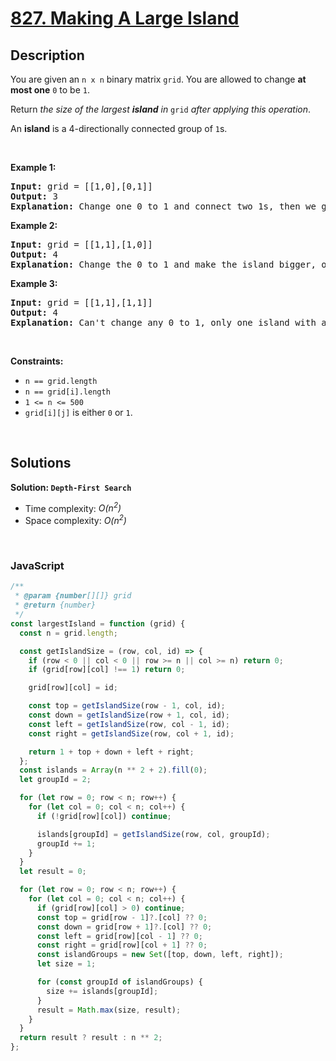 # [827. Making A Large Island](https://leetcode.com/problems/making-a-large-island)

## Description

<div class="elfjS" data-track-load="description_content"><p>You are given an <code>n x n</code> binary matrix <code>grid</code>. You are allowed to change <strong>at most one</strong> <code>0</code> to be <code>1</code>.</p>

<p>Return <em>the size of the largest <strong>island</strong> in</em> <code>grid</code> <em>after applying this operation</em>.</p>

<p>An <strong>island</strong> is a 4-directionally connected group of <code>1</code>s.</p>

<p>&nbsp;</p>
<p><strong class="example">Example 1:</strong></p>

<pre><strong>Input:</strong> grid = [[1,0],[0,1]]
<strong>Output:</strong> 3
<strong>Explanation:</strong> Change one 0 to 1 and connect two 1s, then we get an island with area = 3.
</pre>

<p><strong class="example">Example 2:</strong></p>

<pre><strong>Input:</strong> grid = [[1,1],[1,0]]
<strong>Output:</strong> 4
<strong>Explanation: </strong>Change the 0 to 1 and make the island bigger, only one island with area = 4.</pre>

<p><strong class="example">Example 3:</strong></p>

<pre><strong>Input:</strong> grid = [[1,1],[1,1]]
<strong>Output:</strong> 4
<strong>Explanation:</strong> Can't change any 0 to 1, only one island with area = 4.
</pre>

<p>&nbsp;</p>
<p><strong>Constraints:</strong></p>

<ul>
	<li><code>n == grid.length</code></li>
	<li><code>n == grid[i].length</code></li>
	<li><code>1 &lt;= n &lt;= 500</code></li>
	<li><code>grid[i][j]</code> is either <code>0</code> or <code>1</code>.</li>
</ul>
</div>

<p>&nbsp;</p>

## Solutions

**Solution: `Depth-First Search`**

- Time complexity: <em>O(n<sup>2</sup>)</em>
- Space complexity: <em>O(n<sup>2</sup>)</em>

<p>&nbsp;</p>

### **JavaScript**

```js
/**
 * @param {number[][]} grid
 * @return {number}
 */
const largestIsland = function (grid) {
  const n = grid.length;

  const getIslandSize = (row, col, id) => {
    if (row < 0 || col < 0 || row >= n || col >= n) return 0;
    if (grid[row][col] !== 1) return 0;

    grid[row][col] = id;

    const top = getIslandSize(row - 1, col, id);
    const down = getIslandSize(row + 1, col, id);
    const left = getIslandSize(row, col - 1, id);
    const right = getIslandSize(row, col + 1, id);

    return 1 + top + down + left + right;
  };
  const islands = Array(n ** 2 + 2).fill(0);
  let groupId = 2;

  for (let row = 0; row < n; row++) {
    for (let col = 0; col < n; col++) {
      if (!grid[row][col]) continue;

      islands[groupId] = getIslandSize(row, col, groupId);
      groupId += 1;
    }
  }
  let result = 0;

  for (let row = 0; row < n; row++) {
    for (let col = 0; col < n; col++) {
      if (grid[row][col] > 0) continue;
      const top = grid[row - 1]?.[col] ?? 0;
      const down = grid[row + 1]?.[col] ?? 0;
      const left = grid[row][col - 1] ?? 0;
      const right = grid[row][col + 1] ?? 0;
      const islandGroups = new Set([top, down, left, right]);
      let size = 1;

      for (const groupId of islandGroups) {
        size += islands[groupId];
      }
      result = Math.max(size, result);
    }
  }
  return result ? result : n ** 2;
};
```
